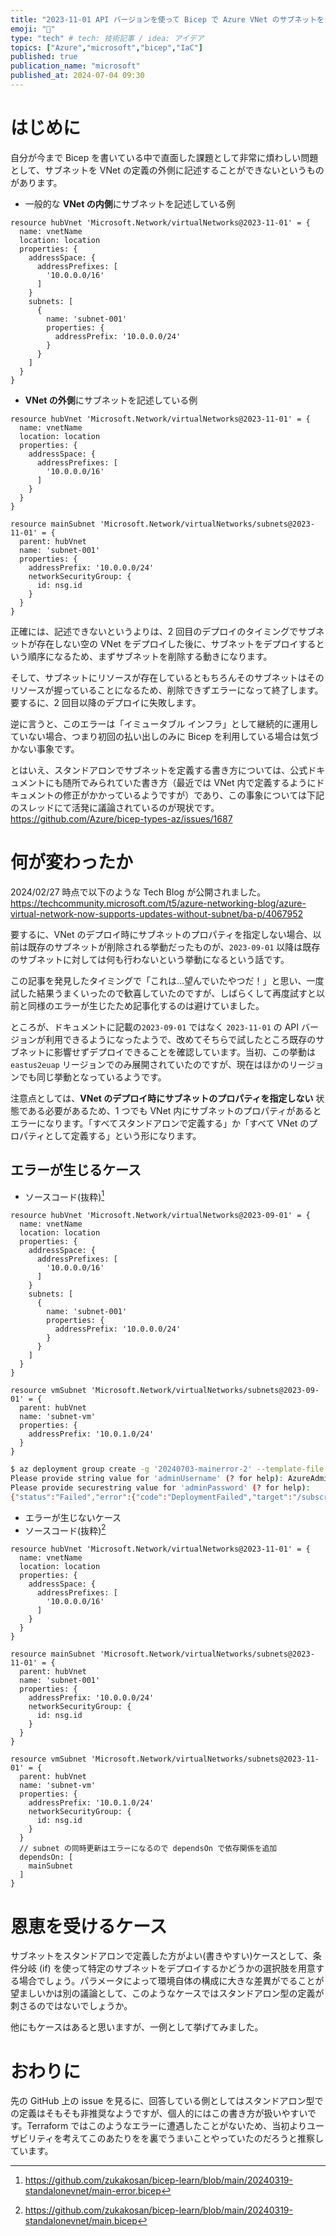 ```yaml
---
title: "2023-11-01 API バージョンを使って Bicep で Azure VNet のサブネットを自由にデプロイする"
emoji: "💪"
type: "tech" # tech: 技術記事 / idea: アイデア
topics: ["Azure","microsoft","bicep","IaC"]
published: true
publication_name: "microsoft"
published_at: 2024-07-04 09:30
---
```


# はじめに
自分が今まで Bicep を書いている中で直面した課題として非常に煩わしい問題として、サブネットを VNet の定義の外側に記述することができないというものがあります。

- 一般的な **VNet の内側**にサブネットを記述している例
```bicep
resource hubVnet 'Microsoft.Network/virtualNetworks@2023-11-01' = {
  name: vnetName
  location: location
  properties: {
    addressSpace: {
      addressPrefixes: [
        '10.0.0.0/16'
      ]
    }
    subnets: [
      {
        name: 'subnet-001'
        properties: {
          addressPrefix: '10.0.0.0/24'
        }
      }
    ]
  }
}
```

- **VNet の外側**にサブネットを記述している例
```bicep
resource hubVnet 'Microsoft.Network/virtualNetworks@2023-11-01' = {
  name: vnetName
  location: location
  properties: {
    addressSpace: {
      addressPrefixes: [
        '10.0.0.0/16'
      ]
    }
  }
}

resource mainSubnet 'Microsoft.Network/virtualNetworks/subnets@2023-11-01' = {
  parent: hubVnet
  name: 'subnet-001'
  properties: {
    addressPrefix: '10.0.0.0/24'
    networkSecurityGroup: {
      id: nsg.id
    }
  }
}
```

正確には、記述できないというよりは、2 回目のデプロイのタイミングでサブネットが存在しない空の VNet をデプロイした後に、サブネットをデプロイするという順序になるため、まずサブネットを削除する動きになります。

そして、サブネットにリソースが存在しているともちろんそのサブネットはそのリソースが握っていることになるため、削除できずエラーになって終了します。要するに、2 回目以降のデプロイに失敗します。

逆に言うと、このエラーは「イミュータブル インフラ」として継続的に運用していない場合、つまり初回の払い出しのみに Bicep を利用している場合は気づかない事象です。

とはいえ、スタンドアロンでサブネットを定義する書き方については、公式ドキュメントにも随所でみられていた書き方（最近では VNet 内で定義するようにドキュメントの修正がかかっているようですが）であり、この事象については下記のスレッドにて活発に議論されているのが現状です。
https://github.com/Azure/bicep-types-az/issues/1687

# 何が変わったか
2024/02/27 時点で以下のような Tech Blog が公開されました。
https://techcommunity.microsoft.com/t5/azure-networking-blog/azure-virtual-network-now-supports-updates-without-subnet/ba-p/4067952

要するに、VNet のデプロイ時にサブネットのプロパティを指定しない場合、以前は既存のサブネットが削除される挙動だったものが、`2023-09-01` 以降は既存のサブネットに対しては何も行わないという挙動になるという話です。

この記事を発見したタイミングで「これは…望んでいたやつだ！」と思い、一度試した結果うまくいったので歓喜していたのですが、しばらくして再度試すと以前と同様のエラーが生じたため記事化するのは避けていました。

ところが、ドキュメントに記載の`2023-09-01` ではなく `2023-11-01` の API バージョンが利用できるようになったようで、改めてそちらで試したところ既存のサブネットに影響せずデプロイできることを確認しています。当初、この挙動は `eastus2euap` リージョンでのみ展開されていたのですが、現在はほかのリージョンでも同じ挙動となっているようです。

注意点としては、**VNet のデプロイ時にサブネットのプロパティを指定しない** 状態である必要があるため、1 つでも VNet 内にサブネットのプロパティがあるとエラーになります。「すべてスタンドアロンで定義する」か「すべて VNet のプロパティとして定義する」という形になります。

## エラーが生じるケース
- ソースコード(抜粋)[^1]
[^1]:https://github.com/zukakosan/bicep-learn/blob/main/20240319-standalonevnet/main-error.bicep
```bicep:main-error.bicep
resource hubVnet 'Microsoft.Network/virtualNetworks@2023-09-01' = {
  name: vnetName
  location: location
  properties: {
    addressSpace: {
      addressPrefixes: [
        '10.0.0.0/16'
      ]
    }
    subnets: [
      {
        name: 'subnet-001'
        properties: {
          addressPrefix: '10.0.0.0/24'
        }
      }
    ]
  }
}

resource vmSubnet 'Microsoft.Network/virtualNetworks/subnets@2023-09-01' = {
  parent: hubVnet
  name: 'subnet-vm'
  properties: {
    addressPrefix: '10.0.1.0/24'
  }
}
```
```bash
$ az deployment group create -g '20240703-mainerror-2' --template-file main-error.bicep 
Please provide string value for 'adminUsername' (? for help): AzureAdmin
Please provide securestring value for 'adminPassword' (? for help):
{"status":"Failed","error":{"code":"DeploymentFailed","target":"/subscriptions/42edd95d-ae8d-41c1-ac55-40bf336687b4/resourceGroups/20240703-mainerror-2/providers/Microsoft.Resources/deployments/main-error","message":"At least one resource deployment operation failed. Please list deployment operations for details. Please see https://aka.ms/arm-deployment-operations for usage details.","details":[{"code":"InUseSubnetCannotBeDeleted","message":"Subnet subnet-vm is in use by /subscriptions/42edd95d-ae8d-41c1-ac55-40bf336687b4/resourceGroups/20240703-mainerror-2/providers/Microsoft.Network/networkInterfaces/vm-ubuntu-test-nic/ipConfigurations/ipconfig1 and cannot be deleted. In order to delete the subnet, delete all the resources within the subnet. See aka.ms/deletesubnet.","details":[]}]}}
```

- エラーが生じないケース
- ソースコード(抜粋)[^2] 
[^2]:https://github.com/zukakosan/bicep-learn/blob/main/20240319-standalonevnet/main.bicep
```bicep:main.bicep
resource hubVnet 'Microsoft.Network/virtualNetworks@2023-11-01' = {
  name: vnetName
  location: location
  properties: {
    addressSpace: {
      addressPrefixes: [
        '10.0.0.0/16'
      ]
    }
  }
}

resource mainSubnet 'Microsoft.Network/virtualNetworks/subnets@2023-11-01' = {
  parent: hubVnet
  name: 'subnet-001'
  properties: {
    addressPrefix: '10.0.0.0/24'
    networkSecurityGroup: {
      id: nsg.id
    }
  }
}

resource vmSubnet 'Microsoft.Network/virtualNetworks/subnets@2023-11-01' = {
  parent: hubVnet
  name: 'subnet-vm'
  properties: {
    addressPrefix: '10.0.1.0/24'
    networkSecurityGroup: {
      id: nsg.id
    }
  }
  // subnet の同時更新はエラーになるので dependsOn で依存関係を追加
  dependsOn: [
    mainSubnet
  ]
}
```
# 恩恵を受けるケース
サブネットをスタンドアロンで定義した方がよい(書きやすい)ケースとして、条件分岐 (if) を使って特定のサブネットをデプロイするかどうかの選択肢を用意する場合でしょう。パラメータによって環境自体の構成に大きな差異がでることが望ましいかは別の議論として、このようなケースではスタンドアロン型の定義が刺さるのではないでしょうか。

他にもケースはあると思いますが、一例として挙げてみました。

# おわりに
先の GitHub 上の issue を見るに、回答している側としてはスタンドアロン型での定義はそもそも非推奨なようですが、個人的にはこの書き方が扱いやすいです。Terraform ではこのようなエラーに遭遇したことがないため、当初よりユーザビリティを考えてこのあたりをを裏でうまいことやっていたのだろうと推察しています。